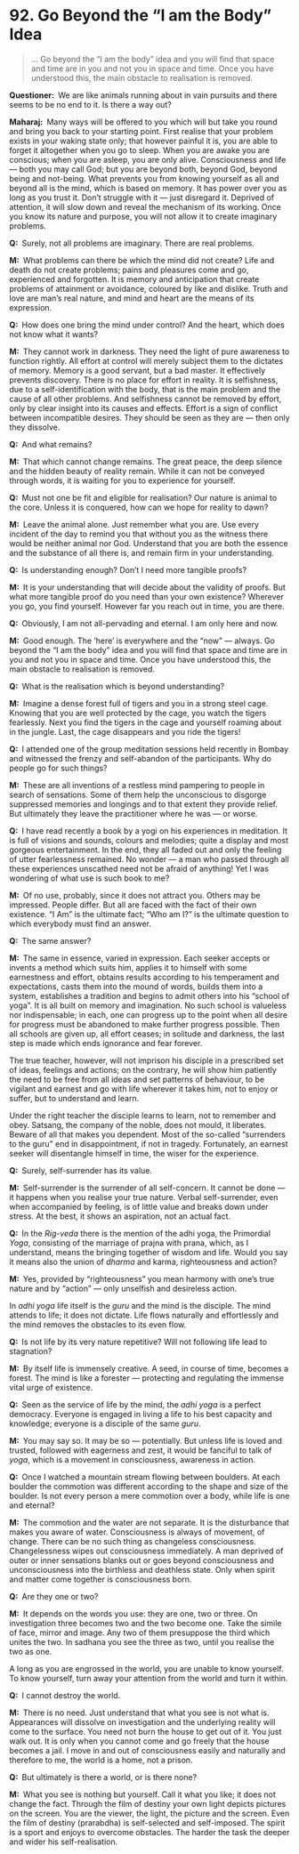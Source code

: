 # 92. Go Beyond the “I am the Body” Idea

> … Go beyond the “I am the body” idea and you will find that space and time are in you and not you in space and time. Once you have understood this, the main obstacle to realisation is removed.

**Questioner:**&ensp;We are like animals running about in vain pursuits and there seems to be no end to it. Is there a way out?

**Maharaj:**&ensp;Many ways will be offered to you which will but take you round and bring you back to your starting point. First realise that your problem exists in your waking state only; that however painful it is, you are able to forget it altogether when you go to sleep. When you are awake you are conscious; when you are asleep, you are only alive. Consciousness and life — both you may call God; but you are beyond both, beyond God, beyond being and not-being. What prevents you from knowing yourself as all and beyond all is the mind, which is based on memory. It has power over you as long as you trust it. Don’t struggle with it — just disregard it. Deprived of attention, it will slow down and reveal the mechanism of its working. Once you know its nature and purpose, you will not allow it to create imaginary problems.

**Q:**&ensp;Surely, not all problems are imaginary. There are real problems.

**M:**&ensp;What problems can there be which the mind did not create? Life and death do not create 
problems; pains and pleasures come and go, experienced and forgotten. It is memory and 
anticipation that create problems of attainment or avoidance, coloured by like and dislike. Truth and 
love are man’s real nature, and mind and heart are the means of its expression.

**Q:**&ensp;How does one bring the mind under control? And the heart, which does not know what it wants?

**M:**&ensp;They cannot work in darkness. They need the light of pure awareness to function rightly. All 
effort at control will merely subject them to the dictates of memory. Memory is a good servant, but a 
bad master. It effectively prevents discovery. There is no place for effort in reality. It is selfishness, 
due to a self-identification with the body, that is the main problem and the cause of all other 
problems. And selfishness cannot be removed by effort, only by clear insight into its causes and 
effects. Effort is a sign of conflict between incompatible desires. They should be seen as they are — 
then only they dissolve.

**Q:**&ensp;And what remains?

**M:**&ensp;That which cannot change remains. The great peace, the deep silence and the hidden beauty of 
reality remain. While it can not be conveyed through words, it is waiting for you to experience for 
yourself.

**Q:**&ensp;Must not one be fit and eligible for realisation? Our nature is animal to the core. Unless it is 
conquered, how can we hope for reality to dawn?

**M:**&ensp;Leave the animal alone. Just remember what you are. Use every incident of the day to 
remind you that without you as the witness there would be neither animal nor God. Understand that 
you are both the essence and the substance of all there is, and remain firm in your understanding.

**Q:**&ensp;Is understanding enough? Don’t I need more tangible proofs?

**M:**&ensp;It is your understanding that will decide about the validity of proofs. But what more tangible 
proof do you need than your own existence? Wherever you go, you find yourself. However far you 
reach out in time, you are there.

**Q:**&ensp;Obviously, I am not all-pervading and eternal. I am only here and now.

**M:**&ensp;Good enough. The ’here’ is everywhere and the “now” — always. Go beyond the “I am the body” 
idea and you will find that space and time are in you and not you in space and time. Once you have 
understood this, the main obstacle to realisation is removed.

**Q:**&ensp;What is the realisation which is beyond understanding?

**M:**&ensp;Imagine a dense forest full of tigers and you in a strong steel cage. Knowing that you are well 
protected by the cage, you watch the tigers fearlessly. Next you find the tigers in the cage and 
yourself roaming about in the jungle. Last, the cage disappears and you ride the tigers!

**Q:**&ensp;I attended one of the group meditation sessions held recently in Bombay and witnessed the 
frenzy and self-abandon of the participants. Why do people go for such things?

**M:**&ensp;These are all inventions of a restless mind pampering to people in search of sensations. Some 
of them help the unconscious to disgorge suppressed memories and longings and to that extent 
they provide relief. But ultimately they leave the practitioner where he was — or worse.

**Q:**&ensp;I have read recently a book by a <span data-tippy-content="One who practices <em>yoga</em>.">yogi</span> on his experiences in meditation. It is full of visions and 
sounds, colours and melodies; quite a display and most gorgeous entertainment. In the end, they 
all faded out and only the feeling of utter fearlessness remained. No wonder — a man who passed 
through all these experiences unscathed need not be afraid of anything! Yet I was wondering of 
what use is such book to me?

**M:**&ensp;Of no use, probably, since it does not attract you. Others may be impressed. People differ. But 
all are faced with the fact of their own existence. “I Am” is the ultimate fact; “Who am I?” is the 
ultimate question to which everybody must find an answer.

**Q:**&ensp;The same answer?

**M:**&ensp;The same in essence, varied in expression. Each seeker accepts or invents a method which suits him, applies it to himself with some earnestness and effort, obtains results according to his temperament and expectations, casts them into the mound of words, builds them into a system, establishes a tradition and begins to admit others into his “school of <span data-tippy-content="One of the six systems of the Hindu philosophy (from <em>yoj</em>, to yoke or join). <em>Yoga</em> teaches the means by which the individual spirit (<em>jivatma</em>) can be joined or united with the universal spirit (<em>Paramatma</em>).">yoga</span>”. It is all built on memory and imagination. No such school is valueless nor indispensable; in each, one can progress up to the point when all desire for progress must be abandoned to make further progress possible. Then all schools are given up, all effort ceases; in solitude and darkness, the last step is made which ends ignorance and fear forever.

The true teacher, however, will not imprison his disciple in a prescribed set of ideas, feelings and 
actions; on the contrary, he will show him patiently the need to be free from all ideas and set 
patterns of behaviour, to be vigilant and earnest and go with life wherever it takes him, not to enjoy 
or suffer, but to understand and learn.

Under the right teacher the disciple learns to learn, not to remember and obey. <span data-tippy-content="Association with the true and the wise people.">Satsang</span>, the company of the noble, does not mould, it liberates. Beware of all that makes you dependent. Most of the so-called “surrenders to the <span data-tippy-content="Spiritual teacher, preceptor.">guru</span>” end in disappointment, if not in tragedy. Fortunately, an earnest seeker will disentangle himself in time, the wiser for the experience.

**Q:**&ensp;Surely, self-surrender has its value.

**M:**&ensp;Self-surrender is the surrender of all self-concern. It cannot be done — it happens when you 
realise your true nature. Verbal self-surrender, even when accompanied by feeling, is of little value 
and breaks down under stress. At the best, it shows an aspiration, not an actual fact.

**Q:**&ensp;In the *Rig-veda* there is the mention of the <span data-tippy-content="[<em>adhi</em>, above, supreme + <em>yoga</em>] the Supreme yoga.">adhi yoga</span>, the Primordial *Yoga*, consisting of the 
marriage of <span data-tippy-content="Cognitive consciousness, pure awareness, higher consciousness.">prajna</span> with <span data-tippy-content="The breath of life, vital principle.">prana</span>, which, as I understand, means the bringing together of wisdom and 
life. Would you say it means also the union of *dharma* and <span data-tippy-content="Action or “the fruits of action”. <em>Karma</em> is of three kinds: <em>sanchita</em> (accumulated from previous births), <em>prarabdha</em> (portion of the past <em>karma</em> to be worked out in the present life) and <em>agami</em> (the current <em>karma</em> the result of which will fructify in future).">karma</span>, righteousness and action?

**M:**&ensp;Yes, provided by “righteousness” you mean harmony with one’s true nature and by “action” — only unselfish and desireless action.

In *adhi yoga* life itself is the *guru* and the mind is the disciple. The mind attends to life; it does not 
dictate. Life flows naturally and effortlessly and the mind removes the obstacles to its even flow.

**Q:**&ensp;Is not life by its very nature repetitive? Will not following life lead to stagnation?

**M:**&ensp;By itself life is immensely creative. A seed, in course of time, becomes a forest. The mind is like 
a forester — protecting and regulating the immense vital urge of existence.

**Q:**&ensp;Seen as the service of life by the mind, the *adhi yoga* is a perfect democracy. Everyone is 
engaged in living a life to his best capacity and knowledge; everyone is a disciple of the same *guru*.

**M:**&ensp;You may say so. It may be so — potentially. But unless life is loved and trusted, followed with eagerness and zest, it would be fanciful to talk of *yoga*, which is a movement in consciousness, awareness in action.

**Q:**&ensp;Once I watched a mountain stream flowing between boulders. At each boulder the 
commotion was different according to the shape and size of the boulder. Is not every person a 
mere commotion over a body, while life is one and eternal?

**M:**&ensp;The commotion and the water are not separate. It is the disturbance that makes you aware of 
water. Consciousness is always of movement, of change. There can be no such thing as 
changeless consciousness. Changelessness wipes out consciousness immediately. A man 
deprived of outer or inner sensations blanks out or goes beyond consciousness and 
unconsciousness into the birthless and deathless state. Only when spirit and matter come together 
is consciousness born.

**Q:**&ensp;Are they one or two?

**M:**&ensp;It depends on the words you use: they are one, two or three. On investigation three becomes 
two and the two become one. Take the simile of face, mirror and image. Any two of them presuppose 
the third which unites the two. In <span data-tippy-content="The practice which produces success, <em>siddhi</em>.">sadhana</span> you see the three as two, until you realise the two as one.

A long as you are engrossed in the world, you are unable to know yourself. To know yourself, turn away your attention from the world and turn it within.

**Q:**&ensp;I cannot destroy the world.

**M:**&ensp;There is no need. Just understand that what you see is not what is. Appearances will dissolve 
on investigation and the underlying reality will come to the surface. You need not burn the house to 
get out of it. You just walk out. It is only when you cannot come and go freely that the house 
becomes a jail. I move in and out of consciousness easily and naturally and therefore to me, the 
world is a home, not a prison.

**Q:**&ensp;But ultimately is there a world, or is there none?

**M:**&ensp;What you see is nothing but yourself. Call it what you like; it does not change the fact. Through 
the film of destiny your own light depicts pictures on the screen. You are the viewer, the light, the 
picture and the screen. Even the film of destiny (<span 
data-tippy-content="Destiny, <em>sanchita karma</em> (karma of past lives) 
that has become the destiny in the present life.">prarabdha</span>) is self-selected and self-imposed. The 
spirit is a sport and enjoys to overcome obstacles. The harder the task the deeper and wider his self-realisation.


<script>
export default {
  props: ["slot-key"],
  mounted () {
    tippy("[data-tippy-content]", {allowHTML: true});
  }
}
</script>